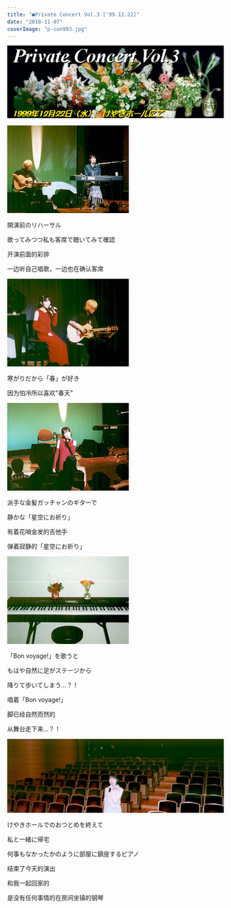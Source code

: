 ```yaml
---
title: "●Private Concert Vol.3 ['99.12.22]"
date: "2010-11-07"
coverImage: "p-con993.jpg"
---
```


[![](images/flower991.jpg "flower991")](https://forritz.org/home/wp-content/uploads/2010/11/flower991.jpg)

[![](images/p-con991.jpg "p-con991")](https://forritz.org/home/wp-content/uploads/2010/11/p-con991.jpg)

開演前のリハーサル

歌ってみつつ私も客席で聴いてみて確認

开演前面的彩排

一边听自己唱歌，一边也在确认客席

[![](images/p-con992.jpg "p-con992")](https://forritz.org/home/wp-content/uploads/2010/11/p-con992.jpg)

寒がりだから「春」が好き

因为怕冷所以喜欢"春天"

[![](images/p-con993.jpg "p-con993")](https://forritz.org/home/wp-content/uploads/2010/11/p-con993.jpg)

派手な金髪ガッチャンのギターで

静かな「星空にお祈り」

有着花哨金发的吉他手

弹着寂静的「星空にお祈り」

[![](images/p-con994.jpg "p-con994")](https://forritz.org/home/wp-content/uploads/2010/11/p-con994.jpg)

「Bon voyage!」を歌うと

もはや自然に足がステージから

降りて歩いてしまう…？！

唱着「Bon voyage!」

脚已经自然而然的

从舞台走下来…？！

[![](images/rehearsl.jpg "rehearsl")](https://forritz.org/home/wp-content/uploads/2010/11/rehearsl.jpg)

けやきホールでのおつとめを終えて

私と一緒に帰宅

何事もなかったかのように部屋に鎮座するピアノ

结束了今天的演出

和我一起回家的

是没有任何事情的在房间坐镇的钢琴

